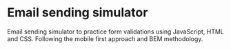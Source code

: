 # Email sending simulator

Email sending simulator to practice form validations using JavaScript, HTML and CSS. Following the mobile first approach and BEM methodology.
